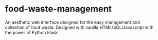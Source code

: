 # food-waste-management
An aesthetic web interface designed for the easy management and collection of food waste. Designed with vanilla HTML/SQL/Javascript with the power of Python Flask. 
